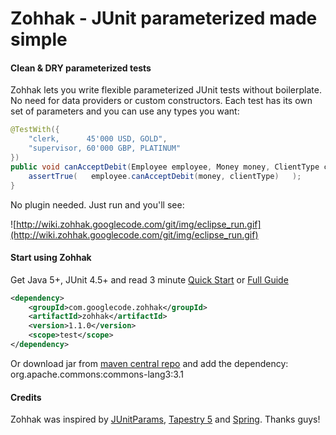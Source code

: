 # Zohhak - JUnit parameterized made simple

#### Clean & DRY parameterized tests
Zohhak lets you write flexible parameterized JUnit tests without boilerplate. No need for data providers or custom constructors. Each test has its own set of parameters and you can use any types you want:
```java
@TestWith({
    "clerk,      45'000 USD, GOLD",
    "supervisor, 60'000 GBP, PLATINUM"
})
public void canAcceptDebit(Employee employee, Money money, ClientType clientType) {
    assertTrue(   employee.canAcceptDebit(money, clientType)   );
}
```
No plugin needed. Just run and you'll see:<br />

![http://wiki.zohhak.googlecode.com/git/img/eclipse_run.gif](http://wiki.zohhak.googlecode.com/git/img/eclipse_run.gif)
#### Start using Zohhak
Get Java 5+, JUnit 4.5+ and read 3 minute [Quick Start](Quick-Start.md) or [Full Guide](Full-Guide.md)
```xml
<dependency>
    <groupId>com.googlecode.zohhak</groupId>
    <artifactId>zohhak</artifactId>
    <version>1.1.0</version>
    <scope>test</scope>
</dependency>
```
Or download jar from [maven central repo](http://search.maven.org/#search|gav|1|g%3A%22com.googlecode.zohhak%22%20AND%20a%3A%22zohhak%22) and add the dependency: org.apache.commons:commons-lang3:3.1
#### Credits
Zohhak was inspired by [JUnitParams](https://github.com/Pragmatists/junitparams), [Tapestry 5](http://tapestry.apache.org) and [Spring](http://spring.io). Thanks guys!
